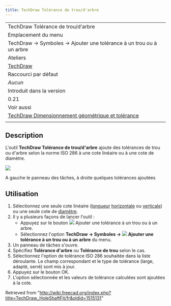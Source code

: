```yaml
---
title: TechDraw Tolérance de trou/d'arbre
---
```

|  |
| --- |
| TechDraw Tolérance de trou/d'arbre |
| Emplacement du menu |
| TechDraw → Symboles → Ajouter une tolérance à un trou ou à un arbre |
| Ateliers |
| [TechDraw](/TechDraw_Workbench/fr "TechDraw Workbench/fr") |
| Raccourci par défaut |
| *Aucun* |
| Introduit dans la version |
| 0.21 |
| Voir aussi |
| [TechDraw Dimensionnement géométrique et tolérance](/TechDraw_Geometric_dimensioning_and_tolerancing/fr "TechDraw Geometric dimensioning and tolerancing/fr") |
|  |

## Description

L'outil **TechDraw Tolérance de trou/d'arbre** ajoute des tolérances de trou ou d'arbre selon la norme ISO 286 à une cote linéaire ou à une cote de diamètre.

![](/images/TechDraw_HoleShaftFitExample.png)

A gauche le panneau des tâches, à droite quelques tolérances ajoutées

## Utilisation

1. Sélectionnez une seule cote linéaire ([longueur](/TechDraw_LengthDimension/fr "TechDraw LengthDimension/fr") [horizontale](/TechDraw_HorizontalDimension/fr "TechDraw HorizontalDimension/fr") ou [verticale](/TechDraw_VerticalDimension/fr "TechDraw VerticalDimension/fr")) ou une seule cote de [diamètre](/TechDraw_DiameterDimension/fr "TechDraw DiameterDimension/fr").
2. Il y a plusieurs façons de lancer l'outil :
   * Appuyez sur le bouton ![](/images/TechDraw_HoleShaftFit.svg) Ajouter une tolérance à un trou ou à un arbre.
   * Sélectionnez l'option **TechDraw → Symboles → ![](/images/TechDraw_HoleShaftFit.svg) Ajouter une tolérance à un trou ou à un arbre** du menu.
3. Un panneau de tâches s'ouvre.
4. Spécifiez **Tolérance d'arbre** ou **Tolérance de trou** selon le cas.
5. Sélectionnez l'option de tolérance ISO 286 souhaitée dans la liste déroulante. Le champ correspondant et le type de tolérance (large, adapté, serré) sont mis à jour.
6. Appuyez sur le bouton OK.
7. L'option sélectionnée et les valeurs de tolérance calculées sont ajoutées à la cote.

Retrieved from "<http://wiki.freecad.org/index.php?title=TechDraw_HoleShaftFit/fr&oldid=1515131>"